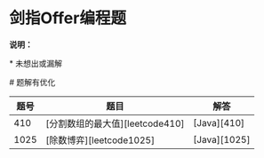 # 剑指Offer编程题

**说明：**

\* 未想出或漏解

\# 题解有优化


|题号|题目|解答
|-|-|-
| 410 | [分割数组的最大值][leetcode410] | [Java][410]|
| 1025 | [除数博弈][leetcode1025] | [Java][1025]|

[^_^]: github链接
[410]: https://github.com/pallcard/learn-java/blob/master/src/main/java/com/wishhust/arithmetic/leetcode/Leetcode410.java ""
[1025]: https://github.com/pallcard/learn-java/blob/master/src/main/java/com/wishhust/arithmetic/leetcode/Leetcode1025.java ""


[^_^]: leetcode链接
[leetcode410]: https://leetcode-cn.com/problems/split-array-largest-sum/
[leetcode1025]: https://leetcode-cn.com/problems/divisor-game/

